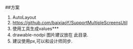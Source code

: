 ##方案
1. AutoLayout 
2. https://github.com/baixiaoY/SupportMultipleScreensUtil
3. 使用工具生成values***
4. drawable-nodpi 图片建议放在 此目录.
5. 建议使用px,可以和设计师同步.